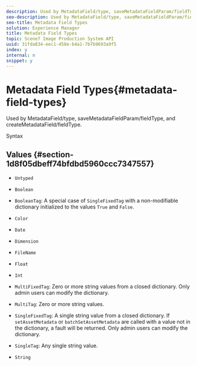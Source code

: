 ```yaml
---
description: Used by MetadataField/type, saveMetadataFieldParam/fieldType, and createMetadataField/fieldType.
seo-description: Used by MetadataField/type, saveMetadataFieldParam/fieldType, and createMetadataField/fieldType.
seo-title: Metadata Field Types
solution: Experience Manager
title: Metadata Field Types
topic: Scene7 Image Production System API
uuid: 31fda834-eec1-458e-b4a1-7b7b9693a9f5
index: y
internal: n
snippet: y
---
```


# Metadata Field Types{#metadata-field-types}

Used by MetadataField/type, saveMetadataFieldParam/fieldType, and createMetadataField/fieldType.

 Syntax 

## Values {#section-1d8f05dbeff74bfdbd5960ccc7347557}

* `Untyped` 
* `Boolean` 
* `BooleanTag`: A special case of `SingleFixedTag` with a non-modifiable dictionary initialized to the values `True` and `False`. 

* `Color` 
* `Date` 
* `Dimension` 
* `FileName` 
* `Float` 
* `Int` 
* `MultiFixedTag`: Zero or more string values from a closed dictionary. Only admin users can modify the dictionary. 
* `MultiTag`: Zero or more string values. 
* `SingleFixedTag`: A single string value from a closed dictionary. If `setAssetMetadata` or `batchSetAssetMetadata` are called with a value not in the dictionary, a fault will be returned. Only admin users can modify the dictionary. 

* `SingleTag`: Any single string value. 
* `String`

